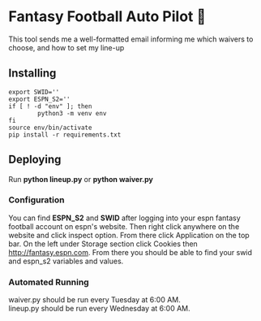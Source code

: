 # Fantasy Football Auto Pilot 🏈
This tool sends me a well-formatted email informing me which waivers to choose, and how to set my line-up

## Installing
```
export SWID=''
export ESPN_S2=''
if [ ! -d "env" ]; then
        python3 -m venv env
fi
source env/bin/activate
pip install -r requirements.txt
```

## Deploying
Run **python lineup.py** or **python waiver.py**

### Configuration
You can find **ESPN_S2** and **SWID** after logging into your espn fantasy football account on espn's website. Then right click anywhere on the website and click inspect option. From there click Application on the top bar. On the left under Storage section click Cookies then http://fantasy.espn.com. From there you should be able to find your swid and espn_s2 variables and values.

### Automated Running
waiver.py should be run every Tuesday at 6:00 AM.  
lineup.py should be run every Wednesday at 6:00 AM.
